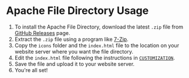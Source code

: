 # Apache File Directory Usage

1. To install the Apache File Directory, download the latest `.zip` file from [GitHub Releases](https://github.com/willtheorangeguy/Apache-File-Directory/releases/latest) page.
2. Extract the `.zip` file using a program like [7-Zip](https://www.7-zip.org/).
3. Copy the `icons` folder and the `index.html` file to the location on your website server where you want the file directory.
4. Edit the `index.html` file following the instructions in [`CUSTOMIZATION`]([https://github.com/willtheorangeguy/Apache-File-Directory/tree/main/docs](https://github.com/willtheorangeguy/Apache-File-Directory/blob/main/docs/CUSTOMIZATION.md)).
5. Save the file and upload it to your website server.
6. You're all set!
